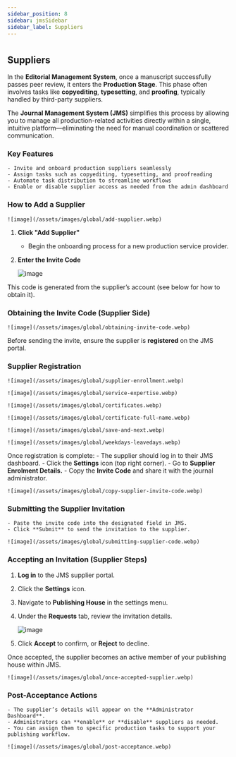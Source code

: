 ```yaml
---
sidebar_position: 8
sidebar: jmsSidebar
sidebar_label: Suppliers
---
```

#

## Suppliers

In the **Editorial Management System**, once a manuscript successfully passes peer review, it enters the **Production Stage**. This phase often involves tasks like **copyediting**, **typesetting**, and **proofing**, typically handled by third-party suppliers.

The **Journal Management System (JMS)** simplifies this process by allowing you to manage all production-related activities directly within a single, intuitive platform—eliminating the need for manual coordination or scattered communication.

### Key Features

    - Invite and onboard production suppliers seamlessly
    - Assign tasks such as copyediting, typesetting, and proofreading
    - Automate task distribution to streamline workflows
    - Enable or disable supplier access as needed from the admin dashboard

### How to Add a Supplier

    ![image](/assets/images/global/add-supplier.webp)

1. **Click "Add Supplier"**

    - Begin the onboarding process for a new production service provider.
2. **Enter the Invite Code**

    ![image](/assets/images/global/add-supplier-invite-code.webp)

 This code is generated from the supplier’s account (see below for how to obtain it).

### Obtaining the Invite Code (Supplier Side)

    ![image](/assets/images/global/obtaining-invite-code.webp)

Before sending the invite, ensure the supplier is **registered** on the JMS portal.

### Supplier Registration

    ![image](/assets/images/global/supplier-enrollment.webp)

    ![image](/assets/images/global/service-expertise.webp)

    ![image](/assets/images/global/certificates.webp)

    ![image](/assets/images/global/certificate-full-name.webp)

    ![image](/assets/images/global/save-and-next.webp)

    ![image](/assets/images/global/weekdays-leavedays.webp)

Once registration is complete:
    - The supplier should log in to their JMS dashboard.
    - Click the **Settings** icon (top right corner).
    - Go to **Supplier Enrolment Details.**
    - Copy the **Invite Code** and share it with the journal administrator.

    ![image](/assets/images/global/copy-supplier-invite-code.webp)

### Submitting the Supplier Invitation

    - Paste the invite code into the designated field in JMS.
    - Click **Submit** to send the invitation to the supplier.

    ![image](/assets/images/global/submitting-supplier-code.webp)

### Accepting an Invitation (Supplier Steps)

1. **Log in** to the JMS supplier portal.
2. Click the **Settings** icon.
3. Navigate to **Publishing House** in the settings menu.
4. Under the **Requests** tab, review the invitation details.

    ![image](/assets/images/global/appling-invites.webp)

5. Click **Accept** to confirm, or **Reject** to decline.

Once accepted, the supplier becomes an active member of your publishing house within JMS.

    ![image](/assets/images/global/once-accepted-supplier.webp)

### Post-Acceptance Actions

    - The supplier’s details will appear on the **Administrator Dashboard**.
    - Administrators can **enable** or **disable** suppliers as needed.
    - You can assign them to specific production tasks to support your publishing workflow.

    ![image](/assets/images/global/post-acceptance.webp)
